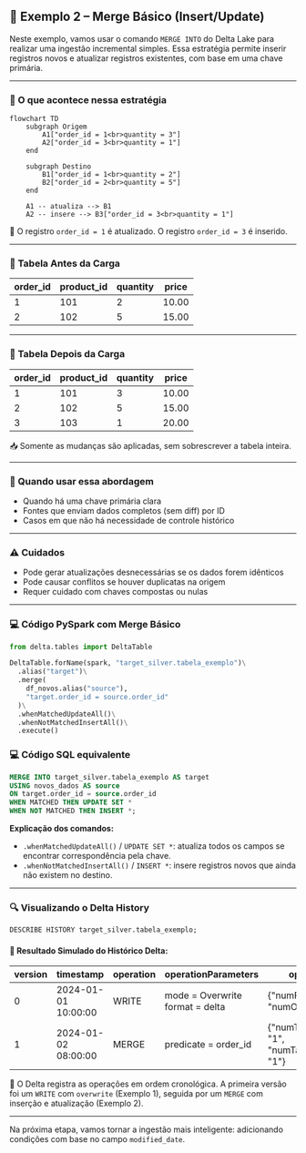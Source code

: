 ## 📘 Exemplo 2 – Merge Básico (Insert/Update)

Neste exemplo, vamos usar o comando `MERGE INTO` do Delta Lake para realizar uma ingestão incremental simples. Essa estratégia permite inserir registros novos e atualizar registros existentes, com base em uma chave primária.

---

### 🔹 O que acontece nessa estratégia

```mermaid
flowchart TD
    subgraph Origem
        A1["order_id = 1<br>quantity = 3"]
        A2["order_id = 3<br>quantity = 1"]
    end

    subgraph Destino
        B1["order_id = 1<br>quantity = 2"]
        B2["order_id = 2<br>quantity = 5"]
    end

    A1 -- atualiza --> B1
    A2 -- insere --> B3["order_id = 3<br>quantity = 1"]
```

🧩 O registro `order_id = 1` é atualizado. O registro `order_id = 3` é inserido.

---

### 🧾 Tabela Antes da Carga


| order_id | product_id | quantity | price |
| ---------- | ------------ | ---------- | ------- |
| 1        | 101        | 2        | 10.00 |
| 2        | 102        | 5        | 15.00 |

---

### 🧾 Tabela Depois da Carga


| order_id | product_id | quantity | price |
| ---------- | ------------ | ---------- | ------- |
| 1        | 101        | 3        | 10.00 |
| 2        | 102        | 5        | 15.00 |
| 3        | 103        | 1        | 20.00 |

📥 Somente as mudanças são aplicadas, sem sobrescrever a tabela inteira.

---

### 🧠 Quando usar essa abordagem

- Quando há uma chave primária clara
- Fontes que enviam dados completos (sem diff) por ID
- Casos em que não há necessidade de controle histórico

---

### ⚠️ Cuidados

- Pode gerar atualizações desnecessárias se os dados forem idênticos
- Pode causar conflitos se houver duplicatas na origem
- Requer cuidado com chaves compostas ou nulas

---

### 💻 Código PySpark com Merge Básico

```python
from delta.tables import DeltaTable

DeltaTable.forName(spark, "target_silver.tabela_exemplo")\
  .alias("target")\
  .merge(
    df_novos.alias("source"),
    "target.order_id = source.order_id"
  )\
  .whenMatchedUpdateAll()\
  .whenNotMatchedInsertAll()\
  .execute()
```

### 💻 Código SQL equivalente

```sql
MERGE INTO target_silver.tabela_exemplo AS target
USING novos_dados AS source
ON target.order_id = source.order_id
WHEN MATCHED THEN UPDATE SET *
WHEN NOT MATCHED THEN INSERT *;
```

**Explicação dos comandos:**

- `.whenMatchedUpdateAll()` / `UPDATE SET *`: atualiza todos os campos se encontrar correspondência pela chave.
- `.whenNotMatchedInsertAll()` / `INSERT *`: insere registros novos que ainda não existem no destino.

---

### 🔍 Visualizando o Delta History

```sql
DESCRIBE HISTORY target_silver.tabela_exemplo;
```

#### 📄 Resultado Simulado do Histórico Delta:


| version | timestamp           | operation | operationParameters                | operationMetrics                                            | numOutputRows | userName               |
| --------- | --------------------- | ----------- | ------------------------------------ | ------------------------------------------------------------- | --------------- | ------------------------ |
| 0       | 2024-01-01 10:00:00 | WRITE     | mode = Overwrite<br>format = delta | {"numFiles": "4", "numOutputRows": "100"}                   | 100           | usuario@databricks.com |
| 1       | 2024-01-02 08:00:00 | MERGE     | predicate = order_id               | {"numTargetRowsInserted": "1", "numTargetRowsUpdated": "1"} | 2             | usuario@databricks.com |

📌 O Delta registra as operações em ordem cronológica. A primeira versão foi um `WRITE` com `overwrite` (Exemplo 1), seguida por um `MERGE` com inserção e atualização (Exemplo 2).

---

Na próxima etapa, vamos tornar a ingestão mais inteligente: adicionando condições com base no campo `modified_date`.
